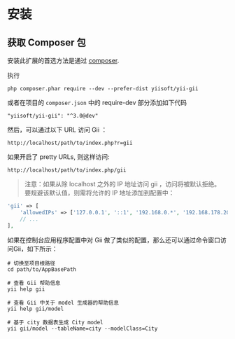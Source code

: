 安装
============

## 获取 Composer 包

安装此扩展的首选方法是通过 [composer](https://getcomposer.org/download/).

执行

```
php composer.phar require --dev --prefer-dist yiisoft/yii-gii
```

或者在项目的 `composer.json` 中的 require-dev 部分添加如下代码

```
"yiisoft/yii-gii": "^3.0@dev"
```

然后，可以通过以下 URL 访问 Gii ：

```
http://localhost/path/to/index.php?r=gii
```

如果开启了 pretty URLs, 则这样访问:

```
http://localhost/path/to/index.php/gii
```

> 注意：如果从除 localhost 之外的 IP 地址访问 gii ，访问将被默认拒绝。
> 要规避该默认值，则需将允许的 IP 地址添加到配置中：
>
```php
'gii' => [
    'allowedIPs' => ['127.0.0.1', '::1', '192.168.0.*', '192.168.178.20'] // adjust this to your needs
    // ...
],
```

如果在控制台应用程序配置中对 Gii 做了类似的配置，那么还可以通过命令窗口访问Gii，如下所示：

```
# 切换至项目根路径
cd path/to/AppBasePath

# 查看 Gii 帮助信息
yii help gii

# 查看 Gii 中关于 model 生成器的帮助信息
yii help gii/model

# 基于 city 数据表生成 City model
yii gii/model --tableName=city --modelClass=City
```
